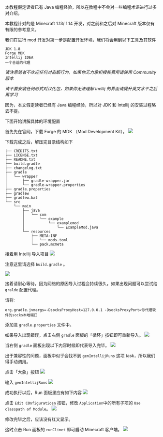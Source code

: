 本教程假定读者已有 Java 编程经验，所以在教程中不会对一些编程术语进行过多对介绍。

本教程针对的是 Minecraft 1.13/ 1.14 开发，对之前和之后对 Minecraft 版本仅有有限的参考意义。

我们在进行 mod 开发对第一步是配置开发环境，我们将会用到以下工具及其软件
```
JDK 1.8
Forge MDK
Intellij IDEA
一个合适的代理
```
*请注意笔者不欢迎任何对盗版行为，如果你无力承担授权费用请使用 Community 版本*

*请不要安装任何形式对汉化包，如果你无法理解 Inellij 的界面请提升英文水平之后再学习*

因为，本文假定读者已经有 Java 编程经验，所以对 JDK 和 Intellij 的安装过程略去不提。

下面开始讲解具体的环境配置

首先先在官网，下载 Forge 的 MDK （Mod Development Kit）。
![](pic/1-1.png)

下载完成之后，解压完目录结构如下
```
├── CREDITS.txt
├── LICENSE.txt
├── README.txt
├── build.gradle
├── changelog.txt
├── gradle
│   └── wrapper
│       ├── gradle-wrapper.jar
│       └── gradle-wrapper.properties
├── gradle.properties
├── gradlew
├── gradlew.bat
└── src
    └── main
        ├── java
        │   └── com
        │       └── example
        │           └── examplemod
        │               └── ExampleMod.java
        └── resources
            ├── META-INF
            │   └── mods.toml
            └── pack.mcmeta
```
接着用 Intellij 导入项目
![](./pic/1-2.png)

注意这里请选择 `build.gradle` 。

![](./pic/1-3.png)

接着请耐心等待，因为网络的原因导入过程会持续很久，如果出现问题可以尝试给 `gralde` 配置代理。

请将:

`org.gradle.jvmargs=-DsocksProxyHost=127.0.0.1 -DsocksProxyPort=你代理软件的socks本地端口` 

添加进 `gradle.properties` 文件中。

如果导入出现错误，点击右侧 `gradle` 面板的「循环」按钮即可重新导入。
![](./pic/1-4.png)

当右侧 `gradle` 面板出现以下内容时候即代表导入完毕。
![](./pic/1-5.png)

出于兼容性的问题，面板中似乎会找不到 `genIntellijRuns` 这项 task，所以我们得手动调用。

点击「大象」按钮
![](./pic/1-6.png)

输入 `genIntellijRuns`
![](./pic/1-7.png)

成功执行以后，Run 面板里应有如下内容
![](./pic/1-8.png)

点击 `Edit COnfiguratiosn` 按钮，修改 `Application`中的所有子项的 `Use classpath of Module`。
![](./pic/1-9.png)

修改完毕之后，应该没有红叉显示。

这时点击 Run 面板的 `runClinet` 即可启动 Minecraft 客户端。
![](./pic/1-10.png)